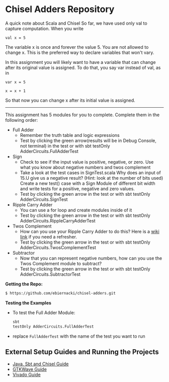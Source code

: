# Chisel Adders Repository
A quick note about Scala and Chisel
So far, we have used only val to capture computation.  When you write

    val x = 5

The variable x is once and forever the value 5.  You are not allowed to change x.  This is the preferred way to declare variables that won't vary.

In this assignment you will likely want to have a variable that can change after its original value is assigned.  To do that, you say var instead of val, as in

    var x = 5

    x = x + 1

So that now you can change x after its initial value is assigned.

***

This assignment has 5 modules for you to complete. Complete them in the following order:

- Full Adder 
    - Remember the truth table and logic expressions
    - Test by clicking the green arrow(results will be in Debug Console, not terminal) in the test or with sbt testOnly AdderCircuits.FullAdderTest
- Sign
    - Check to see if the input value is positive, negative, or zero. Use what you know about negative numbers and twos complement
    - Take a look at the test cases in SignTest.scala Why does an input of 15.U give us a negative result? (Hint: look at the number of bits used) Create a new test() case with a Sign Module of different bit width and write tests for a positive, negative and zero values. 
    - Test by clicking the green arrow in the test or with sbt testOnly AdderCircuits.SignTest 
- Ripple Carry Adder 
    - You can use a for loop and create modules inside of it
    - Test by clicking the green arrow in the test or with sbt testOnly AdderCircuits.RippleCarryAdderTest
- Twos Complement
    - How can you use your Ripple Carry Adder to do this? Here is a [wiki link](https://en.wikipedia.org/wiki/Two%27s_complement) if you need a refresher. 
    - Test by clicking the green arrow in the test or with sbt testOnly AdderCircuits.TwosComplementTest
- Subtractor
    - Now that you can represent negative numbers, how can you use the Twos Complement module to subtract?
    - Test by clicking the green arrow in the test or with sbt testOnly AdderCircuits.SubtractorTest




**Getting the Repo:**
```bash
$ https://github.com/ebiernacki/chisel-adders.git 
```

**Testing the Examples**
- To test the Full Adder Module:
    ```bash
    sbt
    testOnly AdderCircuits.FullAdderTest
    ```
- replace ```FullAdderTest``` with the name of the test you want to run



## External Setup Guides and Running the Projects

- [Java, Sbt and Chisel Guide](https://docs.google.com/document/d/13pX-4cFuGuj_i7VRhmksyf7YL6-qXiF8-O9J9m_yVfI/edit?usp=sharing)
- [GTKWave Guide](https://docs.google.com/document/d/1-muYy8XSGP4EbMIbLuwTEscIj1UC-u8HU5glcBpIFUo/edit?usp=sharing)
- [Vivado Guide](https://docs.google.com/document/d/1O-y1rnS1V_Bjyc2GwYd9C6Gq1IsqVcxacy2lTD6tHME/edit?usp=sharing)





